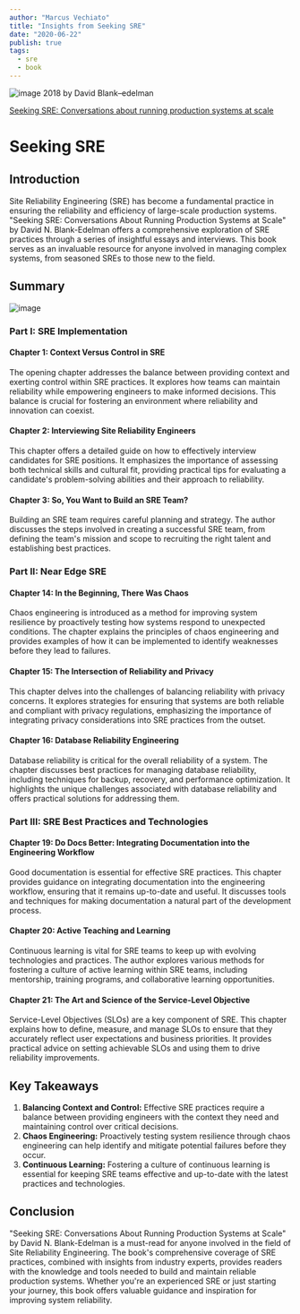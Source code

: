 ```yaml
---
author: "Marcus Vechiato"
title: "Insights from Seeking SRE"
date: "2020-06-22"
publish: true
tags:
  - sre
  - book
--- 
```

![image](/obsidian/seeking_sre.jpg)
2018 by David Blank–edelman

[Seeking SRE: Conversations about running production systems at scale](https://www.amazon.co.uk/dp/1491978864)

# Seeking SRE

## Introduction

Site Reliability Engineering (SRE) has become a fundamental practice in ensuring the reliability and efficiency of large-scale production systems. "Seeking SRE: Conversations About Running Production Systems at Scale" by David N. Blank-Edelman offers a comprehensive exploration of SRE practices through a series of insightful essays and interviews. This book serves as an invaluable resource for anyone involved in managing complex systems, from seasoned SREs to those new to the field.

## Summary
![image](/obsidian/mindmap_seeking_sre.png)
### Part I: SRE Implementation

#### Chapter 1: Context Versus Control in SRE

The opening chapter addresses the balance between providing context and exerting control within SRE practices. It explores how teams can maintain reliability while empowering engineers to make informed decisions. This balance is crucial for fostering an environment where reliability and innovation can coexist.

#### Chapter 2: Interviewing Site Reliability Engineers

This chapter offers a detailed guide on how to effectively interview candidates for SRE positions. It emphasizes the importance of assessing both technical skills and cultural fit, providing practical tips for evaluating a candidate's problem-solving abilities and their approach to reliability.

#### Chapter 3: So, You Want to Build an SRE Team?

Building an SRE team requires careful planning and strategy. The author discusses the steps involved in creating a successful SRE team, from defining the team's mission and scope to recruiting the right talent and establishing best practices.

### Part II: Near Edge SRE

#### Chapter 14: In the Beginning, There Was Chaos

Chaos engineering is introduced as a method for improving system resilience by proactively testing how systems respond to unexpected conditions. The chapter explains the principles of chaos engineering and provides examples of how it can be implemented to identify weaknesses before they lead to failures.

#### Chapter 15: The Intersection of Reliability and Privacy

This chapter delves into the challenges of balancing reliability with privacy concerns. It explores strategies for ensuring that systems are both reliable and compliant with privacy regulations, emphasizing the importance of integrating privacy considerations into SRE practices from the outset.

#### Chapter 16: Database Reliability Engineering

Database reliability is critical for the overall reliability of a system. The chapter discusses best practices for managing database reliability, including techniques for backup, recovery, and performance optimization. It highlights the unique challenges associated with database reliability and offers practical solutions for addressing them.

### Part III: SRE Best Practices and Technologies

#### Chapter 19: Do Docs Better: Integrating Documentation into the Engineering Workflow

Good documentation is essential for effective SRE practices. This chapter provides guidance on integrating documentation into the engineering workflow, ensuring that it remains up-to-date and useful. It discusses tools and techniques for making documentation a natural part of the development process.

#### Chapter 20: Active Teaching and Learning

Continuous learning is vital for SRE teams to keep up with evolving technologies and practices. The author explores various methods for fostering a culture of active learning within SRE teams, including mentorship, training programs, and collaborative learning opportunities.

#### Chapter 21: The Art and Science of the Service-Level Objective

Service-Level Objectives (SLOs) are a key component of SRE. This chapter explains how to define, measure, and manage SLOs to ensure that they accurately reflect user expectations and business priorities. It provides practical advice on setting achievable SLOs and using them to drive reliability improvements.

## Key Takeaways

1. **Balancing Context and Control:** Effective SRE practices require a balance between providing engineers with the context they need and maintaining control over critical decisions.
2. **Chaos Engineering:** Proactively testing system resilience through chaos engineering can help identify and mitigate potential failures before they occur.
3. **Continuous Learning:** Fostering a culture of continuous learning is essential for keeping SRE teams effective and up-to-date with the latest practices and technologies.

## Conclusion

"Seeking SRE: Conversations About Running Production Systems at Scale" by David N. Blank-Edelman is a must-read for anyone involved in the field of Site Reliability Engineering. The book's comprehensive coverage of SRE practices, combined with insights from industry experts, provides readers with the knowledge and tools needed to build and maintain reliable production systems. Whether you're an experienced SRE or just starting your journey, this book offers valuable guidance and inspiration for improving system reliability.


